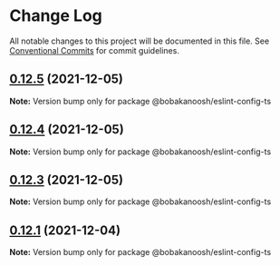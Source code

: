 # Change Log

All notable changes to this project will be documented in this file.
See [Conventional Commits](https://conventionalcommits.org) for commit guidelines.

## [0.12.5](https://github.com/Bobakanoosh/eslint-config/compare/v0.12.4...v0.12.5) (2021-12-05)

**Note:** Version bump only for package @bobakanoosh/eslint-config-ts





## [0.12.4](https://github.com/Bobakanoosh/eslint-config/compare/v0.12.3...v0.12.4) (2021-12-05)

**Note:** Version bump only for package @bobakanoosh/eslint-config-ts





## [0.12.3](https://github.com/Bobakanoosh/eslint-config/compare/v0.12.2...v0.12.3) (2021-12-05)

**Note:** Version bump only for package @bobakanoosh/eslint-config-ts





## [0.12.1](https://github.com/Bobakanoosh/eslint-config/compare/v0.12.0...v0.12.1) (2021-12-04)

**Note:** Version bump only for package @bobakanoosh/eslint-config-ts
